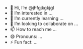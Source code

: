 - 👋 Hi, I’m @jhfgjkgkjgl
- 👀 I’m interested in ...
- 🌱 I’m currently learning ...
- 💞️ I’m looking to collaborate on ...
- 📫 How to reach me ...
- 😄 Pronouns: ...
- ⚡ Fun fact: ...

<!---
jhfgjkgkjgl/jhfgjkgkjgl is a ✨ special ✨ repository because its `README.md` (this file) appears on your GitHub profile.
You can click the Preview link to take a look at your changes.
--->
